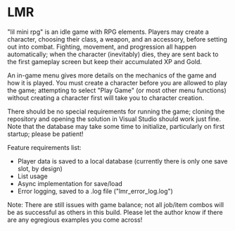 # LMR
"lil mini rpg" is an idle game with RPG elements. Players may create a character, choosing their class, a weapon, and an accessory, before setting out into combat. Fighting, movement, and progression all happen automatically; when the character (inevitably) dies, they are sent back to the first gameplay screen but keep their accumulated XP and Gold.

An in-game menu gives more details on the mechanics of the game and how it is played. You must create a character before you are allowed to play the game; attempting to select "Play Game" (or most other menu functions) without creating a character first will take you to character creation.

There should be no special requirements for running the game; cloning the repository and opening the solution in Visual Studio should work just fine. Note that the database may take some time to initialize, particularly on first startup; please be patient!

Feature requirements list:
* Player data is saved to a local database (currently there is only one save slot, by design)
* List usage
* Async implementation for save/load
* Error logging, saved to a .log file ("lmr_error_log.log")

Note: There are still issues with game balance; not all job/item combos will be as successful as others in this build. Please let the author know if there are any egregious examples you come across!
